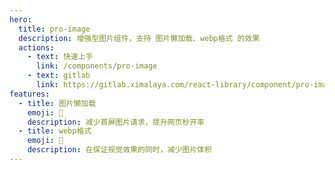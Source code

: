 ```yaml
---
hero:
  title: pro-image
  description: 增强型图片组件，支持 图片懒加载、webp格式 的效果
  actions:
    - text: 快速上手
      link: /components/pro-image
    - text: gitlab
      link: https://gitlab.ximalaya.com/react-library/component/pro-image
features:
  - title: 图片懒加载
    emoji: 🚀
    description: 减少首屏图片请求，提升网页秒开率
  - title: webp格式
    emoji: 🎨
    description: 在保证视觉效果的同时，减少图片体积
---
```

